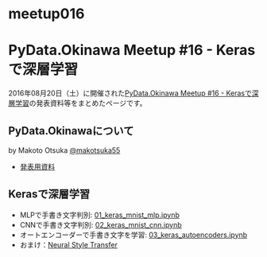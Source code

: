 # meetup016

# PyData.Okinawa Meetup #16 - Kerasで深層学習

2016年08月20日（土）に開催された[PyData.Okinawa Meetup #16 - Kerasで深層学習](http://pydataokinawa.connpass.com/event/36115/)の発表資料等をまとめたページです。

## PyData.Okinawaについて
by Makoto Otsuka [@makotsuka55](https://twitter.com/makotsuka55)

- [発表用資料](https://github.com/PyDataOkinawa/meetup016/blob/master/PyData.Okinawa%20Meetup%20016%20-%2001%20Introduction%20to%20PyData.Okinawa.ipynb)

## Kerasで深層学習

- MLPで手書き文字判別: [01_keras_mnist_mlp.ipynb](https://github.com/PyDataOkinawa/meetup016/blob/master/keras_tutorial/01_keras_mnist_mlp.ipynb)
- CNNで手書き文字判別: [02_keras_mnist_cnn.ipynb](https://github.com/PyDataOkinawa/meetup016/blob/master/keras_tutorial/02_keras_mnist_cnn.ipynb)
- オートエンコーダーで手書き文字を学習: [03_keras_autoencoders.ipynb](https://github.com/PyDataOkinawa/meetup016/blob/master/keras_tutorial/03_keras_autoencoders.ipynb)
- おまけ：[Neural Style Transfer](https://github.com/PyDataOkinawa/meetup016/tree/master/neural_style_transfer)
